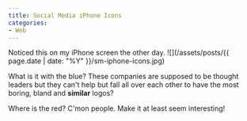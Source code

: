 ```yaml
---
title: Social Media iPhone Icons
categories:
- Web
---
```


Noticed this on my iPhone screen the other day.
![](/assets/posts/{{ page.date | date: "%Y" }}/sm-iphone-icons.jpg)

What is it with the blue? These companies are supposed to be thought leaders but they can't help but fall all over each other to have the most boring, bland and **similar** logos?

Where is the red? C'mon people. Make it at least seem interesting!
